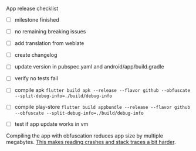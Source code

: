 App release checklist 
- [ ] milestone finished
- [ ] no remaining breaking issues
- [ ] add translation from weblate
- [ ] create changelog
- [ ] update version in pubspec.yaml and android/app/build.gradle
- [ ] verify no tests fail
- [ ] compile apk `flutter build apk --release --flavor github --obfuscate --split-debug-info=./build/debug-info`
- [ ] compile play-store `flutter build appbundle --release --flavor github --obfuscate --split-debug-info=./build/debug-info`
- [ ] test if app update works in vm


Compiling the app with obfuscation reduces app size by multiple megabytes. [This makes reading crashes and stack traces a bit harder](https://docs.flutter.dev/deployment/obfuscate#read-an-obfuscated-stack-trace).
